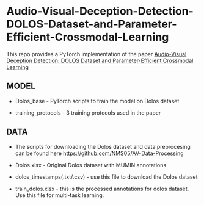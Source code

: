 # Audio-Visual-Deception-Detection-DOLOS-Dataset-and-Parameter-Efficient-Crossmodal-Learning

This repo provides a PyTorch implementation of the paper [Audio-Visual Deception Detection: DOLOS Dataset and Parameter-Efficient
Crossmodal Learning](https://arxiv.org/abs/2303.12745)

## MODEL

+ Dolos_base - PyTorch scripts to train the model on Dolos dataset

+ training_protocols - 3 training protocols used in the paper


## DATA

+ The scripts for downloading the Dolos dataset and data preprocesing can be found here https://github.com/NMS05/AV-Data-Processing 

+ Dolos.xlsx - Original Dolos dataset with MUMIN annotations

+ dolos_timestamps(.txt/.csv) - use this file to download the Dolos dataset

+ train_dolos.xlsx - this is the processed annotations for dolos dataset. Use this file for multi-task learning.
